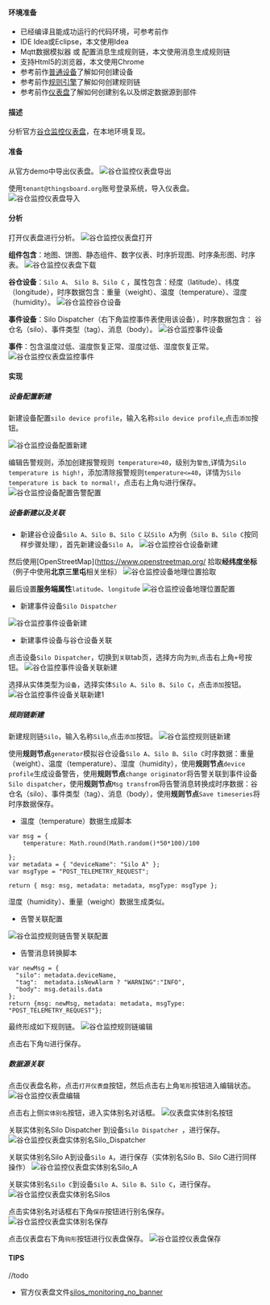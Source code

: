 #### 环境准备

- 已经编译且能成功运行的代码环境，可参考前作
- IDE Idea或Eclipse，本文使用Idea
- Mqtt数据模拟器 或 配置消息生成规则链，本文使用消息生成规则链
- 支持Html5的浏览器，本文使用Chrome
- 参考前作[普通设备](普通设备.md)了解如何创建设备
- 参考前作[规则引擎](规则引擎.md)了解如何创建规则链
- 参考前作[仪表盘](仪表盘.md)了解如何创建别名以及绑定数据源到部件

#### 描述
分析官方[谷仓监控仪表盘](https://demo.thingsboard.io/dashboard/198c2b60-0edc-11e7-942c-bb0136cc33d0?publicId=963ab470-34c9-11e7-a7ce-bb0136cc33d0)，在本地环境复现。

#### 准备
从官方demo中导出仪表盘。
![谷仓监控仪表盘导出](../image/谷仓监控仪表盘导出.png)

使用`tenant@thingsboard.org`账号登录系统，导入仪表盘。
![谷仓监控仪表盘导入](../image/谷仓监控仪表盘导入.png)

#### 分析
打开仪表盘进行分析。
![谷仓监控仪表盘打开](../image/谷仓监控仪表盘打开.png)

**组件包含**：地图、饼图、静态组件、数字仪表、时序折现图、时序条形图、时序表。
![谷仓监控仪表盘下载](../image/谷仓监控仪表盘.png)

**谷仓设备**：`Silo A`、 `Silo B`、`Silo C` ，属性包含：经度（latitude）、纬度（longitude），时序数据包含：重量（weight）、温度（temperature）、湿度（humidity）。
![谷仓监控谷仓设备](../image/谷仓监控谷仓设备.png)

**事件设备**：Silo Dispatcher（右下角监控事件表使用该设备），时序数据包含： 谷仓名（silo）、事件类型（tag）、消息（body）。
![谷仓监控事件设备](../image/谷仓监控事件设备.png)

**事件**：包含温度过低、温度恢复正常、湿度过低、湿度恢复正常。
![谷仓监控仪表盘监控事件](../image/谷仓监控仪表盘监控事件.png)

#### 实现

##### 设备配置新建
新建设备配置`silo device profile`，输入名称`silo device profile`,点击`添加`按钮。

![谷仓监控设备配置新建](../image/谷仓监控设备配置新建.png)

编辑告警规则，添加创建报警规则` temperature>40`，级别为`警告`,详情为`Silo temperature is high!`，添加清除报警规则`temperature<=40`，详情为`Silo temperature is back to normal!`，点击右上角`勾`进行保存。
![谷仓监控设备配置告警配置](../image/谷仓监控设备配置告警配置.png)


##### 设备新建以及关联
- 新建谷仓设备`Silo A`、`Silo B`、`Silo C`
以`Silo A`为例（`Silo B`、`Silo C`按同样步骤处理），首先新建设备`Silo A`，
![谷仓监控谷仓设备新建](../image/谷仓监控谷仓设备新建.png)

然后使用[OpenStreetMap](https://www.openstreetmap.org/ 拾取**经纬度坐标**（例子中使用**北京三里屯**相关坐标）
![谷仓监控设备地理位置拾取](../image/谷仓监控设备地理位置拾取.png)

最后设置**服务端属性**`latitude`、`longitude`
![谷仓监控设备地理位置配置](../image/谷仓监控设备地理位置配置.png)

- 新建事件设备`Silo Dispatcher`

![谷仓监控事件设备新建](../image/谷仓监控事件设备新建.png)

- 新建事件设备与谷仓设备关联

点击设备`Silo Dispatcher`，切换到`关联`tab页，选择方向为`到`,点击右上角`+`号按钮。
![谷仓监控事件设备关联新建](../image/谷仓监控事件设备关联新建.png)

选择从实体类型为`设备`，选择实体`Silo A`、`Silo B`、`Silo C`，点击`添加`按钮。
![谷仓监控事件设备关联新建1](../image/谷仓监控事件设备关联新建1.png)

##### 规则链新建
新建规则链`Silo`，输入名称`Silo`,点击`添加`按钮。
![谷仓监控规则链新建](../image/谷仓监控规则链新建.png)

使用**规则节点**`generator`模拟谷仓设备`Silo A`、`Silo B`、`Silo C`时序数据：重量（weight）、温度（temperature）、湿度（humidity），使用**规则节点**`device profile`生成设备警告，使用**规则节点**`change originator`将告警关联到事件设备`Silo dispatcher`，使用**规则节点**`Msg transfrom`将告警消息转换成时序数据：谷仓名（silo）、事件类型（tag）、消息（body），使用**规则节点**`Save timeseries`将时序数据保存。

- 温度（temperature）数据生成脚本
```
var msg = { 
    temperature: Math.round(Math.random()*50*100)/100
    
};
var metadata = { "deviceName": "Silo A" };
var msgType = "POST_TELEMETRY_REQUEST";

return { msg: msg, metadata: metadata, msgType: msgType };
```
湿度（humidity）、重量（weight）数据生成类似。

- 告警关联配置

![谷仓监控规则链告警关联配置](../image/谷仓监控规则链告警关联配置.png)

- 告警消息转换脚本
```
var newMsg = {
  "silo": metadata.deviceName,
  "tag":  metadata.isNewAlarm ? "WARNING":"INFO",
  "body": msg.details.data
};
return {msg: newMsg, metadata: metadata, msgType: "POST_TELEMETRY_REQUEST"};
```
最终形成如下规则链。
![谷仓监控规则链编辑](../image/谷仓监控规则链编辑.png)

点击右下角`勾`进行保存。

##### 数据源关联

点击仪表盘名称，点击`打开仪表盘`按钮，然后点击右上角`笔形`按钮进入编辑状态。
![谷仓监控仪表盘编辑](../image/谷仓监控仪表盘编辑.png)

点击右上侧`实体别名`按钮，进入实体别名对话框。
![仪表盘实体别名按钮](../image/仪表盘实体别名按钮.png)

关联实体别名Silo Dispatcher 到设备`Silo Dispatcher `，进行保存。
![谷仓监控仪表盘实体别名Silo_Dispatcher](../image/谷仓监控仪表盘实体别名Silo_Dispatcher.png)

关联实体别名Silo A到设备`Silo A`，进行保存（实体别名Silo B、Silo C进行同样操作）
![谷仓监控仪表盘实体别名Silo_A](../image/谷仓监控仪表盘实体别名Silo_A.png)

关联实体别名`Silo C`到设备`Silo A`、`Silo B`、`Silo C`，进行保存。
![谷仓监控仪表盘实体别名Silos](../image/谷仓监控仪表盘实体别名Silos.png)

点击实体别名对话框右下角`保存`按钮进行别名保存。
![谷仓监控仪表盘实体别名保存](../image/谷仓监控仪表盘实体别名保存.png)

点击仪表盘右下角`钩形`按钮进行仪表盘保存。
![谷仓监控仪表盘保存](../image/谷仓监控仪表盘保存.png)



#### TIPS
//todo
- 官方仪表盘文件[silos_monitoring_no_banner](../file/silo/silos_monitoring_no_banner.json)